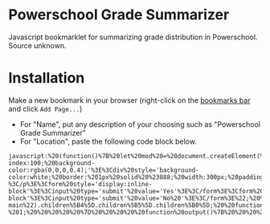 # Powerschool Grade Summarizer
Javascript bookmarklet for summarizing grade distribution in Powerschool. Source unknown.


# Installation

Make a new bookmark in your browser (right-click on the [bookmarks bar](https://support.google.com/chrome/answer/95745?hl=en) and click `Add Page...`)
  - For "Name", put any description of your choosing such as "Powerschool Grade Summarizer"
  - For "Location", paste the following code block below.
```
javascript:%20(function()%7B%20let%20mod%20=%20document.createElement(%22DIV%22);%20mod.innerHTML%20=%20%22%3Cdiv%20style='position:fixed;%20top:0;left:0;bottom:0;right:0;%20z-index:100;%20background-color:rgba(0,0,0,0.4);'%3E%3Cdiv%20style='background-color:white;%20border:%201px%20solid%20%23888;%20width:300px;%20padding:5px;%20margin:%2020px%20auto;'%3E%3Cspan%20onclick='this.close()'%20style='cursor:pointer;%20float:right'%3E%C3%97%3C/span%3E%3C/div%3E%3C/div%3E%22;%20document.body.appendChild(mod);%20mod.children%5B0%5D.children%5B0%5D.children%5B0%5D.close%20=%20function()%7Bdocument.body.removeChild(mod);%7D;%20let%20cont%20=%20document.createElement(%22DIV%22);%20mod.children%5B0%5D.children%5B0%5D.appendChild(cont);%20%20cont.innerHTML%20=%20%22%3Cp%3EDo%20you%20want%20to%20split%20by%20category?%3C/p%3E%3Cform%20style='display:inline-block'%3E%3Cinput%20type='submit'%20value='Yes'%3E%3C/form%3E%3Cform%20style='display:inline-block'%3E%3Cinput%20type='submit'%20value='No%20'%3E%3C/form%3E%22;%20%20cont.children%5B1%5D.onsubmit%20=%20function(e)%7B%20%20%20e.preventDefault();%20%20%20calculateSplitGrades();%20%20%20return%20false;%20%7D;%20cont.children%5B2%5D.onsubmit%20=%20function(e)%7B%20%20%20e.preventDefault();%20%20%20calculateNoSplit();%20%20%20return%20false;%20%7D;%20%20let%20myTableBody%20=%20document.getElementById(%22content-main%22).children%5B4%5D.children%5B5%5D.children%5B0%5D;%20%20function%20calculateSplitGrades()%7B%20%20%20%20%20let%20categories%20=%20%5B%5D;%20%20%20%20%20let%20points%20=%20%5B%5D;%20%20%20%20%20let%20total%20=%20%5B%5D;%20%20%20%20%20function%20getCat(cat)%7B%20%20%20%20%20%20%20%20%20for(let%20a=0;a%3Ccategories.length;a++)%20%20%20%20%20%20%20%20%20%20%20%20%20if(categories%5Ba%5D===cat)%20return%20a;%20%20%20%20%20%20%20%20%20return%20categories.push(cat)%20-%201;%20%20%20%20%20%7D%20%20%20%20%20function%20output()%7B%20%20%20%20%20%20%20%20%20let%20outp%20=%20%22%22;%20%20%20%20%20%20%20%20%20for(let%20a=0;a%3Ccategories.length;a++)%7B%20%20%20%20%20%20%20%20%20
```
